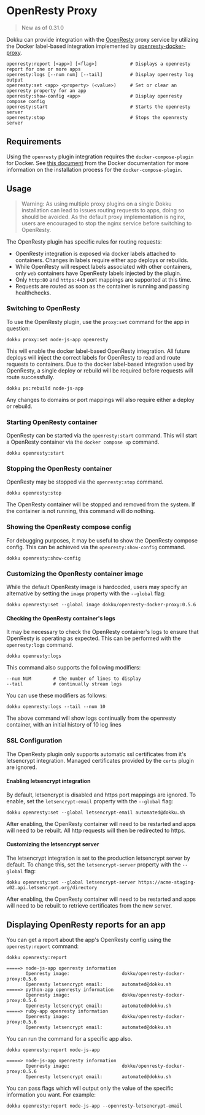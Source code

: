 # OpenResty Proxy

> New as of 0.31.0

Dokku can provide integration with the [OpenResty](https://openresty.org/) proxy service by utilizing the Docker label-based integration implemented by [openresty-docker-proxy](https://github.com/dokku/openresty-docker-proxy).

```
openresty:report [<app>] [<flag>]            # Displays a openresty report for one or more apps
openresty:logs [--num num] [--tail]          # Display openresty log output
openresty:set <app> <property> (<value>)     # Set or clear an openresty property for an app
openresty:show-config <app>                  # Display openresty compose config
openresty:start                              # Starts the openresty server
openresty:stop                               # Stops the openresty server
```

## Requirements

Using the `openresty` plugin integration requires the `docker-compose-plugin` for Docker. See [this document](https://docs.docker.com/compose/install/) from the Docker documentation for more information on the installation process for the `docker-compose-plugin`.

## Usage

> Warning: As using multiple proxy plugins on a single Dokku installation can lead to issues routing requests to apps, doing so should be avoided. As the default proxy implementation is nginx, users are encouraged to stop the nginx service before switching to OpenResty.

The OpenResty plugin has specific rules for routing requests:

- OpenResty integration is exposed via docker labels attached to containers. Changes in labels require either app deploys or rebuilds.
- While OpenResty will respect labels associated with other containers, only `web` containers have OpenResty labels injected by the plugin.
- Only `http:80` and `https:443` port mappings are supported at this time.
- Requests are routed as soon as the container is running and passing healthchecks.

### Switching to OpenResty

To use the OpenResty plugin, use the `proxy:set` command for the app in question:

```shell
dokku proxy:set node-js-app openresty
```

This will enable the docker label-based OpenResty integration. All future deploys will inject the correct labels for OpenResty to read and route requests to containers. Due to the docker label-based integration used by OpenResty, a single deploy or rebuild will be required before requests will route successfully.

```shell
dokku ps:rebuild node-js-app
```

Any changes to domains or port mappings will also require either a deploy or rebuild.

### Starting OpenResty container

OpenResty can be started via the `openresty:start` command. This will start a OpenResty container via the `docker compose up` command.

```shell
dokku openresty:start
```

### Stopping the OpenResty container

OpenResty may be stopped via the `openresty:stop` command.

```shell
dokku openresty:stop
```

The OpenResty container will be stopped and removed from the system. If the container is not running, this command will do nothing.

### Showing the OpenResty compose config

For debugging purposes, it may be useful to show the OpenResty compose config. This can be achieved via the `openresty:show-config` command.

```shell
dokku openresty:show-config
```

### Customizing the OpenResty container image

While the default OpenResty image is hardcoded, users may specify an alternative by setting the `image` property with the `--global` flag:

```shell
dokku openresty:set --global image dokku/openresty-docker-proxy:0.5.6
```

#### Checking the OpenResty container's logs

It may be necessary to check the OpenResty container's logs to ensure that OpenResty is operating as expected. This can be performed with the `openresty:logs` command.

```shell
dokku openresty:logs
```

This command also supports the following modifiers:

```shell
--num NUM        # the number of lines to display
--tail           # continually stream logs
```

You can use these modifiers as follows:

```shell
dokku openresty:logs --tail --num 10
```

The above command will show logs continually from the openresty container, with an initial history of 10 log lines

### SSL Configuration

The OpenResty plugin only supports automatic ssl certificates from it's letsencrypt integration. Managed certificates provided by the `certs` plugin are ignored.

#### Enabling letsencrypt integration

By default, letsencrypt is disabled and https port mappings are ignored. To enable, set the `letsencrypt-email` property with the `--global` flag:

```shell
dokku openresty:set --global letsencrypt-email automated@dokku.sh
```

After enabling, the OpenResty container will need to be restarted and apps will need to be rebuilt. All http requests will then be redirected to https.

#### Customizing the letsencrypt server

The letsencrypt integration is set to the production letsencrypt server by default. To change this, set the `letsencrypt-server` property with the `--global` flag:

```shell
dokku openresty:set --global letsencrypt-server https://acme-staging-v02.api.letsencrypt.org/directory
```

After enabling, the OpenResty container will need to be restarted and apps will need to be rebuilt to retrieve certificates from the new server.

## Displaying OpenResty reports for an app

You can get a report about the app's OpenResty config using the `openresty:report` command:

```shell
dokku openresty:report
```

```
=====> node-js-app openresty information
       Openresty image:                   dokku/openresty-docker-proxy:0.5.6
       Openresty letsencrypt email:       automated@dokku.sh
=====> python-app openresty information
       Openresty image:                   dokku/openresty-docker-proxy:0.5.6
       Openresty letsencrypt email:       automated@dokku.sh
=====> ruby-app openresty information
       Openresty image:                   dokku/openresty-docker-proxy:0.5.6
       Openresty letsencrypt email:       automated@dokku.sh
```

You can run the command for a specific app also.

```shell
dokku openresty:report node-js-app
```

```
=====> node-js-app openresty information
       Openresty image:                   dokku/openresty-docker-proxy:0.5.6
       Openresty letsencrypt email:       automated@dokku.sh
```

You can pass flags which will output only the value of the specific information you want. For example:

```shell
dokku openresty:report node-js-app --openresty-letsencrypt-email
```
